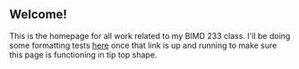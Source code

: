 ## Welcome!
This is the homepage for all work related to my BIMD 233 class. I'll be doing some formatting tests [here](https://lucinder.github.io/bimd233/testing) once that link is up and running to make sure this page is functioning in tip top shape.
